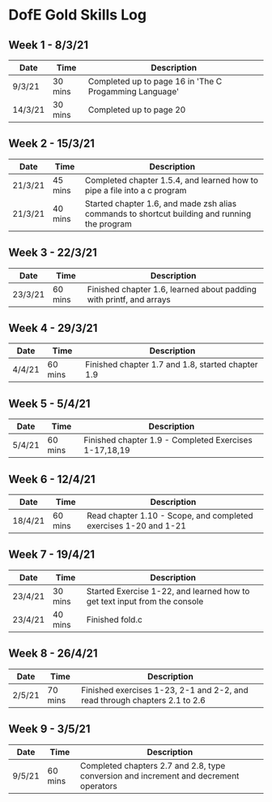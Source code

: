 # DofE Gold Skills Log

## Week 1 - 8/3/21
| Date | Time | Description |
|------|------|-------------|
|9/3/21|30 mins|Completed up to page 16 in 'The C Progamming Language'|
|14/3/21|30 mins|Completed up to page 20|

## Week 2 - 15/3/21
| Date | Time | Description |
|------|------|-------------|
|21/3/21|45 mins|Completed chapter 1.5.4, and learned how to pipe a file into a c program|
|21/3/21|40 mins|Started chapter 1.6, and made zsh alias commands to shortcut building and running the program|

## Week 3 - 22/3/21
| Date | Time | Description |
|------|------|-------------|
|23/3/21|60 mins|Finished chapter 1.6, learned about padding with printf, and arrays|

## Week 4 - 29/3/21
| Date | Time | Description |
|------|------|-------------|
|4/4/21|60 mins|Finished chapter 1.7 and 1.8, started chapter 1.9|

## Week 5 - 5/4/21
| Date | Time | Description |
|------|------|-------------|
|5/4/21|60 mins|Finished chapter 1.9 - Completed Exercises 1-17,18,19|

## Week 6 - 12/4/21
| Date | Time | Description |
|------|------|-------------|
|18/4/21|60 mins|Read chapter 1.10 - Scope, and completed exercises 1-20 and 1-21|

## Week 7 - 19/4/21
| Date | Time | Description |
|------|------|-------------|
|23/4/21|30 mins|Started Exercise 1-22, and learned how to get text input from the console|
|23/4/21|40 mins|Finished fold.c|

## Week 8 - 26/4/21
| Date | Time | Description |
|------|------|-------------|
|2/5/21|70 mins|Finished exercises 1-23, 2-1 and 2-2, and read through chapters 2.1 to 2.6|

## Week 9 - 3/5/21
| Date | Time | Description |
|------|------|-------------|
|9/5/21|60 mins|Completed chapters 2.7 and 2.8, type conversion and increment and decrement operators|

